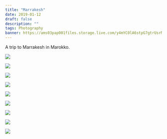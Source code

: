 ```yaml
---
title: "Marrakesh"
date: 2019-01-12
draft: false
description: ""
tags: Photography
banner: https://ams03pap001files.storage.live.com/y4mYC0lA6stpG7gtrUsrMD-AEK8MThNXB72SJhbZgpBPXzfX-PYeq_pGoXeq42SP_ZbnUFV_51RzeCXr9R_bbnRx0Kk6Q1kfDmZNKdwdsW3l-NUnTk26qa8wyReFTN3AZ0jyUEQES_rR4tPQJVG7XMRyg08E8FMMViGdCMkz-wymP_GzoQebjv5ONHRaXSSNj9v?width=6000&height=4000&cropmode=none
---
```


A trip to Marrakesh in Marokko.

![](https://ams03pap001files.storage.live.com/y4mYC0lA6stpG7gtrUsrMD-AEK8MThNXB72SJhbZgpBPXzfX-PYeq_pGoXeq42SP_ZbnUFV_51RzeCXr9R_bbnRx0Kk6Q1kfDmZNKdwdsW3l-NUnTk26qa8wyReFTN3AZ0jyUEQES_rR4tPQJVG7XMRyg08E8FMMViGdCMkz-wymP_GzoQebjv5ONHRaXSSNj9v?width=6000&height=4000&cropmode=none)

![](https://ams03pap001files.storage.live.com/y4m3Ti49yBn5X5AlOzgDE4LSHesS0acxkyT7iP6T4SQLJZUDbj_3EIiLUiI-idf8fIE2pIjJ0ZNisfcrwJ46oE1zAl0HWc3C2fWYkCzdpjcgqkRz3fIhjBjsgztTmcZybW_D61JgHNvbwZM_mMnnahZolvrMUbVtC3FLHcGKysZDalnp-0cBWzHPKAx6PGyOjDh?width=6000&height=4000&cropmode=none)

![](https://ams03pap001files.storage.live.com/y4moE3plS3rOmrlv6vdETTiTwiFFXRezxltqojnyol-Wn7mYaHmPf8_SNB-nhdDwZVwZ9hLCVL6GlImDIsE6XNzaTo5wHNaNSJQLwVg36hBY5zz7xLyqNgJ7nppykth8iUzs5jDthykbuuxEA88Rkpf1hUVIF3WcTbSehchRmHL5YNb9A89azaBM7sZdptF5Xb3?width=6000&height=4000&cropmode=none)

![](https://ams03pap001files.storage.live.com/y4mJlf9oCG4JZEEqXexoopgS5ZWzPRMcZEfNVTCiyOGHzJmpZ8o-Ai0m6MJBfNqdkPerQo5_iABWjSDC0tzGKRZc-06coyYx-jUOMfl1nIMfZAqdPmDSFxUoBPVrPZCEblz5X7LZxxqjF9pk0wW9BvReJneRkhqyzS3O7kKfZMaxNFX_4bs528ufb8X9krnttiw?width=6000&height=4000&cropmode=none)

![](https://ams03pap001files.storage.live.com/y4mMe0M3iO9h8EYvKRAnwSA_hcjgUp2mYIf5ayZ5UVj0LnNd5YjnJW2uP81Z7K_tOu4YLdNNgAeiiL9vy5_TFn1flM-b8tkh3snTqmG9pOzbgDbiwiZ6DzhPI0ZnB_aJqGdgsi-eTx7Ql2W5u8Dar_osoeBYXE0-vxNLtF2sEud6SglRLg86FnCegUX1MWNB6Jf?width=6000&height=4000&cropmode=none)

![](https://ams03pap001files.storage.live.com/y4mYDDjnzdyUFGDpaTzBEb-ufTlauFbP2ekNqgvU46N8psJnQN5sovGq1iLpui8sGfjL2n889WigzSvLI8rbCjrkiKDnQIeMzqgvvS8x6AMVdIDIE851bRPy2EatVHZuqGu6cFKVo5BF0iitMX42a82WlmRAAQquCGmyIJcjfM53hGN-M9QjCM8oLwLhPcK1H6A?width=6000&height=4000&cropmode=none)

![](https://ams03pap001files.storage.live.com/y4mFl3-xn-1IQrSMQ6CHhlOs6saiBMOHUSXb171rHqZwY29lXW5u-y684EV2j7tefIv3_thwA6K1WIhquJo7yd8T4BFQ4CpIOAEjlMZ4s_CPHQG_1W-pTme14D1ZA7B9cQiNKTkWmjXaIouZILrJWT2yXp81h2kTz_kgyFBkfHBsVxypByaAsHIT0U0qldHeLES?width=3430&height=5145&cropmode=none)

![](https://ams03pap001files.storage.live.com/y4m8oyY55GB2G5i0S9UqYd7-q0NfOXc_7njJdewnNNJUFe2-98SMksSHosV7pEc3qymrm1taqkWB0xOjggb8U-ldqAJCLymxEn4loiIEYplvTZcvjfvFvJvdpnSx5wMkkKy1TEZvBqbfZG2RKURALjAHBQFwv5Wohq-i8lkUgJbcudBw9ktX4QT3eGW_XZyMSkr?width=6000&height=4000&cropmode=none)

![](https://ams03pap001files.storage.live.com/y4m88rG93LnsHNpS_7cfmdZk7VUU2BZcqNJ8tVQ5KVn0hLnw_p0yW1I6EVgdn8SqFA5CU_CeBQjoEq81RsLjKc4Ysi_UhMCpVkkVLFujZxUryOfxhjrDfwLW05wbm34y3NYuMceWSbMXEN8egVSIKOPqpenhhtiLH9McbAxrEK1WWTfTM2fOre0B7nUaXEoqikY?width=6000&height=4000&cropmode=none)